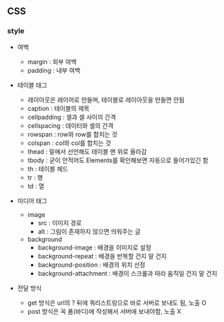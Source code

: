 ## CSS
### style

- 여백
  - margin : 외부 여백
  - padding : 내부 여백

- 테이블 태그
  - 레이아웃은 레이어로 만들며, 테이블로 레이아웃을 만들면 안됨
  - caption : 테이블의 제목
  - cellpadding : 셀과 셀 사이의 간격
  - cellspacing : 데이터와 셀의 간격
  - rowspan : row와 row를 합치는 것
  - colspan : col와 col를 합치는 것
  - thead : 밑에서 선언해도 테이블 맨 위로 올라감
  - tbody : 굳이 안적어도 Elements를 확인해보면 자동으로 들어가있긴 함
  - th : 테이블 헤드
  - tr : 행
  - td : 열

- 미디어 태그
  - image
    - src : 이미지 경로
    - alt : 그림이 존재하지 않으면 띄워주는 글
  - background
    - background-image : 배경을 이미지로 설정
    - background-repeat : 배경을 반복할 건지 말 건지
    - background-position : 배경의 위치 선정
    - background-attachment : 배경이 스크롤과 따라 움직일 건지 말 건지
    
- 전달 방식
  - get 방식은 url의 ? 뒤에 쿼리스트링으로 바로 서버로 보내도 됨, 노출 O
  - post 방식은 꼭 폼(바디)에 작성해서 서버에 보내야함, 노출 X